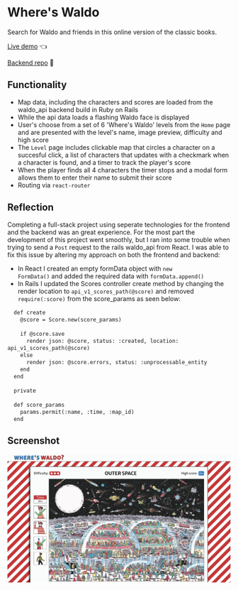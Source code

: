 # Where's Waldo

Search for Waldo and friends in this online version of the classic books.

[Live demo](https://gregolive.github.io/waldo/) 👈 

[Backend repo](https://github.com/gregolive/waldo_api) 🔗

## Functionality

- Map data, including the characters and scores are loaded from the waldo_api backend build in Ruby on Rails
- While the api data loads a flashing Waldo face is displayed
- User's choose from a set of 6 'Where's Waldo' levels from the <code>Home</code> page and are presented with the level's name, image preview, difficulty and high score
- The <code>Level</code> page includes clickable map that circles a character on a succesful click, a list of characters that updates with a checkmark when a character is found, and a timer to track the player's score
- When the player finds all 4 characters the timer stops and a modal form allows them to enter their name to submit their score
- Routing via <code>react-router</code>

## Reflection

Completing a full-stack project using seperate technologies for the frontend and the backend was an great experience. For the most part the development of this project went smoothly, but I ran into some trouble when trying to send a <code>Post</code> request to the rails waldo_api from React. I was able to fix this issue by altering my approach on both the frontend and backend:

- In React I created an empty formData object with <code>new FormData()</code> and added the required data with <code>formData.append()</code>
- In Rails I updated the Scores controller create method by changing the render location to <code>api_v1_scores_path(@score)</code> and removed <code>require(:score)</code> from the score_params as seen below:

````
  def create
    @score = Score.new(score_params)

    if @score.save
      render json: @score, status: :created, location: api_v1_scores_path(@score)
    else
      render json: @score.errors, status: :unprocessable_entity
    end
  end

  private

  def score_params
    params.permit(:name, :time, :map_id)
  end
````

## Screenshot

<img src='./screenshot.jpg' alt='waldo screenshot'>